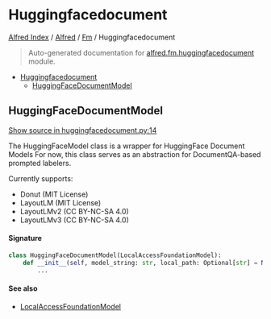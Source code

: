 # Huggingfacedocument

[Alfred Index](../../README.md#alfred-index) /
[Alfred](../index.md#alfred) /
[Fm](./index.md#fm) /
Huggingfacedocument

> Auto-generated documentation for [alfred.fm.huggingfacedocument](../../../alfred/fm/huggingfacedocument.py) module.

- [Huggingfacedocument](#huggingfacedocument)
  - [HuggingFaceDocumentModel](#huggingfacedocumentmodel)

## HuggingFaceDocumentModel

[Show source in huggingfacedocument.py:14](../../../alfred/fm/huggingfacedocument.py#L14)

The HuggingFaceModel class is a wrapper for HuggingFace Document Models
For now, this class serves as an abstraction for DocumentQA-based prompted labelers.

Currently supports:
   - Donut        (MIT License)
   - LayoutLM     (MIT License)
   - LayoutLMv2   (CC BY-NC-SA 4.0)
   - LayoutLMv3   (CC BY-NC-SA 4.0)

#### Signature

```python
class HuggingFaceDocumentModel(LocalAccessFoundationModel):
    def __init__(self, model_string: str, local_path: Optional[str] = None):
        ...
```

#### See also

- [LocalAccessFoundationModel](./model.md#localaccessfoundationmodel)



